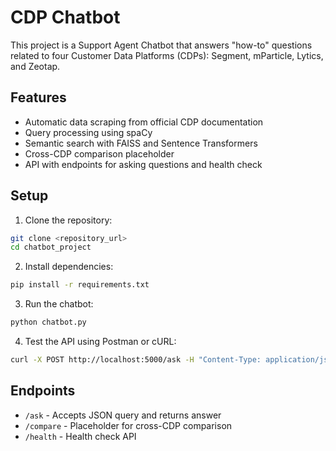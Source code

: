 # CDP Chatbot

This project is a Support Agent Chatbot that answers "how-to" questions related to four Customer Data Platforms (CDPs): Segment, mParticle, Lytics, and Zeotap.

## Features
- Automatic data scraping from official CDP documentation
- Query processing using spaCy
- Semantic search with FAISS and Sentence Transformers
- Cross-CDP comparison placeholder
- API with endpoints for asking questions and health check

## Setup

1. Clone the repository:
```bash
git clone <repository_url>
cd chatbot_project
```

2. Install dependencies:
```bash
pip install -r requirements.txt
```

3. Run the chatbot:
```bash
python chatbot.py
```

4. Test the API using Postman or cURL:
```bash
curl -X POST http://localhost:5000/ask -H "Content-Type: application/json" -d '{"query": "How do I set up a new source in Segment?"}'
```

## Endpoints
- `/ask` - Accepts JSON query and returns answer
- `/compare` - Placeholder for cross-CDP comparison
- `/health` - Health check API
